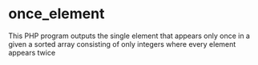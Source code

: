 # once_element
This PHP program outputs the single element that appears only once in a given a sorted array consisting of only integers where every element appears twice
